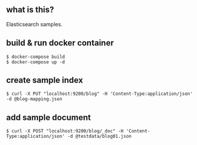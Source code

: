 ## what is this?
Elasticsearch samples.

## build & run docker container
```
$ docker-compose build
$ docker-compose up -d
```

## create sample index
```
$ curl -X PUT "localhost:9200/blog" -H 'Content-Type:application/json' -d @blog-mapping.json
```

## add sample document
```
$ curl -X POST "localhost:9200/blog/_doc" -H 'Content-Type:application/json' -d @testdata/blog01.json
```

